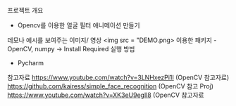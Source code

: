 프로젝트 개요
- Opencv를 이용한 얼굴 필터 애니메이션 만들기 

데모나 예시를 보여주는 이미지/ 영상
<img src = "DEMO.png>
이용한 패키지
-OpenCV, numpy -> Install Required
실행 방법
- Pycharm

참고자료
https://www.youtube.com/watch?v=3LNHxezPi1I (OpenCV 참고자료)
https://github.com/kairess/simple_face_recognition (OpenCV 참고 Proj)
https://www.youtube.com/watch?v=XK3eU9egll8 (OpenCV 참고자료
